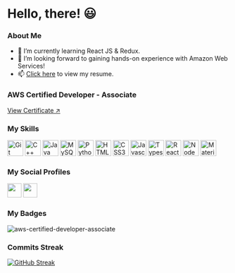 # Hello, there! 😃

### About Me
- 🔭  I’m currently learning React JS & Redux.
- 👀  I’m looking forward to gaining hands-on experience with Amazon Web Services!
- 📫 <a href="https://drive.google.com/file/d/1CsQpynqLpo8rmGrZ9xUMNWiXGC9WpqZE/view?usp=sharing">Click here</a> to view my resume.

### AWS Certified Developer - Associate 


<a href="https://drive.google.com/file/d/1mZNYAxneQYP0tf84WTaqH8o3AkwTFNzK/view?usp=sharing">View Certificate ↗</a>


### My Skills
<p align="left">
 <a href="https://git-scm.com/" target="_blank" rel="noreferrer"><img src="https://raw.githubusercontent.com/danielcranney/readme-generator/main/public/icons/skills/git-colored.svg" width="36" height="36" alt="Git" /></a>
 <a href="https://docs.microsoft.com/en-us/cpp/?view=msvc-170" target="_blank" rel="noreferrer"><img src="https://raw.githubusercontent.com/danielcranney/readme-generator/main/public/icons/skills/cplusplus-colored.svg" width="36" height="36" alt="C++" /></a>
 <a href="https://www.oracle.com/java/" target="_blank" rel="noreferrer"><img src="https://raw.githubusercontent.com/danielcranney/readme-generator/main/public/icons/skills/java-colored.svg" width="36" height="36" alt="Java" /></a>
 <a href="https://www.mysql.com/" target="_blank" rel="noreferrer"><img src="https://raw.githubusercontent.com/danielcranney/readme-generator/main/public/icons/skills/mysql-colored.svg" width="36" height="36" alt="MySQL" /></a>
<a href="https://www.python.org/" target="_blank" rel="noreferrer"><img src="https://raw.githubusercontent.com/danielcranney/readme-generator/main/public/icons/skills/python-colored.svg" width="36" height="36" alt="Python" /></a>
<a href="https://developer.mozilla.org/en-US/docs/Glossary/HTML5" target="_blank" rel="noreferrer"><img src="https://raw.githubusercontent.com/danielcranney/readme-generator/main/public/icons/skills/html5-colored.svg" width="36" height="36" alt="HTML5" /></a>
<a href="https://www.w3.org/TR/CSS/#css" target="_blank" rel="noreferrer"><img src="https://raw.githubusercontent.com/danielcranney/readme-generator/main/public/icons/skills/css3-colored.svg" width="36" height="36" alt="CSS3" /></a>
 <a href="https://developer.mozilla.org/en-US/docs/Web/JavaScript" target="_blank" rel="noreferrer"><img src="https://raw.githubusercontent.com/danielcranney/readme-generator/main/public/icons/skills/javascript-colored.svg" width="36" height="36" alt="Javascript" /></a>
  <a href="https://www.typescriptlang.org/" target="_blank" rel="noreferrer"><img src="https://raw.githubusercontent.com/danielcranney/readme-generator/main/public/icons/skills/typescript-colored.svg" width="36" height="36" alt="Typescript" /></a>
  <a href="https://reactjs.org/" target="_blank" rel="noreferrer"><img src="https://raw.githubusercontent.com/danielcranney/readme-generator/main/public/icons/skills/react-colored.svg" width="36" height="36" alt="React" /></a>
<a href="https://nodejs.org/en/" target="_blank" rel="noreferrer"><img src="https://raw.githubusercontent.com/danielcranney/readme-generator/main/public/icons/skills/nodejs-colored.svg" width="36" height="36" alt="NodeJS" /></a>
 <a href="https://mui.com/" target="_blank" rel="noreferrer"><img src="https://raw.githubusercontent.com/danielcranney/readme-generator/main/public/icons/skills/materialui-colored.svg" width="36" height="36" alt="Material UI" /></a>

  
  </p>

### My Social Profiles
 <p align="left">
<a href="https://www.linkedin.com/in/sri-vishnu-pasumarthi-78321a147/" target="_blank" rel="noreferrer"><img src="https://raw.githubusercontent.com/danielcranney/readme-generator/main/public/icons/socials/linkedin.svg" width="32" height="32" /></a> 
<a href="https://www.github.com/srivishp" target="_blank" rel="noreferrer"><img src="https://raw.githubusercontent.com/danielcranney/readme-generator/main/public/icons/socials/github.svg" width="32" height="32" /></a>
</p>



### My Badges
![aws-certified-developer-associate](https://user-images.githubusercontent.com/54411695/200574563-dd8a01db-0239-447a-b963-2f2218946515.png)

### Commits Streak

 [![GitHub Streak](https://github-readme-streak-stats.herokuapp.com?user=srivishp&theme=dark&date_format=j%20M%5B%20Y%5D&hide_total_contributions=true&card_width=460)](https://git.io/streak-stats)


<!--
**srivishp/srivishp** is a ✨ _special_ ✨ repository because its `README.md` (this file) appears on your GitHub profile.

  <a href="https://sass-lang.com/" target="_blank" rel="noreferrer"><img src="https://raw.githubusercontent.com/danielcranney/readme-generator/main/public/icons/skills/sass-colored.svg" width="36" height="36" alt="Sass" /></a>

<a href="https://graphql.org/" target="_blank" rel="noreferrer"><img src="https://raw.githubusercontent.com/danielcranney/readme-generator/main/public/icons/skills/graphql-colored.svg" width="36" height="36" alt="GraphQL" /></a>

### My GitHub Stats

<a href="http://www.github.com/srivishp"><img src="https://github-readme-stats.vercel.app/api?username=srivishp&show_icons=true&hide=&count_private=true&title_color=ffffff&text_color=ffffff&icon_color=0891b2&bg_color=1c1917&hide_border=true&show_icons=true" alt="Sri Vishnu's GitHub stats" /></a>

[![Vishnu's GitHub stats](https://github-readme-stats.vercel.app/api?username=srivishp&include_all_commits=true&show_icons=true&hide=issues,stars&count_private=true&show_icons=true)](https://github.com/srivishp/github-readme-stats)

![Top Langs](https://github-readme-stats.vercel.app/api/top-langs/?username=srivishp&hide_progress=false)

<a href="http://www.github.com/srivishp"><img src="https://github-readme-stats.vercel.app/api?username=srivishp&show_icons=true&hide=&count_private=true&title_color=ffffff&text_color=ffffff&icon_color=0891b2&bg_color=1c1917&hide_border=true&show_icons=true" alt="Sri Vishnu's GitHub stats" /></a>

<a href="http://www.github.com/srivishp"><img src="https://github-readme-streak-stats.herokuapp.com/?user=srivishp&stroke=ffffff&background=1c1917&ring=ffffff&fire=ffffff&currStreakNum=ffffff&currStreakLabel=ffffff&sideNums=ffffff&sideLabels=ffffff&dates=ffffff&hide_border=true" /></a>

<a href="http://www.github.com/srivishp"><img src="https://github-readme-activity-graph.cyclic.app/graph?username=srivishp&bg_color=1c1917&color=ffffff&line=0891b2&point=ffffff&area_color=1c1917&area=true&hide_border=true&custom_title=GitHub%20Commits%20Graph" alt="GitHub Commits Graph" /></a>

Here are some ideas to get you started:

- 🔭 I’m currently working on ...
- 🌱 I’m currently learning ...
- 👯 I’m looking to collaborate on ...
- 🤔 I’m looking for help with ...
- 💬 Ask me about ...
- 📫 How to reach me: ...
- 😄 Pronouns: ...
- ⚡ Fun fact: ...
-->

